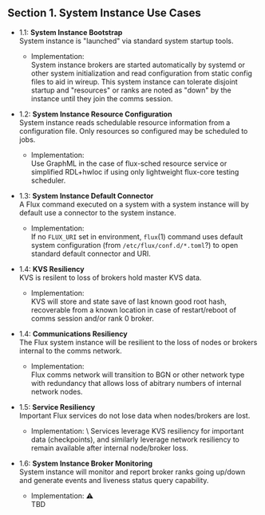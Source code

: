 ## Section 1. System Instance Use Cases

* 1.1: **System Instance Bootstrap** \
  System instance is "launched" via standard system startup tools.
  - Implementation: \
  System instance brokers are started automatically by systemd or other system
  initialization and read configuration from static config files to aid in
  wireup. This system instance can tolerate disjoint startup and "resources"
  or ranks are noted as "down" by the instance until they join the comms
  session.

* 1.2: **System Instance Resource Configuration** \
  System instance reads schedulable resource information from a configuration
  file. Only resources so configured may be scheduled to jobs.
  - Implementation: \
  Use GraphML in the case of flux-sched resource service or simplified
  RDL+hwloc if using only lightweight flux-core testing scheduler.

* 1.3: **System Instance Default Connector** \
  A Flux command executed on a system with a system instance will by default
  use a connector to the system instance.
  - Implementation: \
  If no `FLUX_URI` set in environment, `flux`(1) command uses default system
  configuration (from `/etc/flux/conf.d/*.toml`?) to open standard default
  connector and URI.

* 1.4:  **KVS Resiliency** \
  KVS is resilent to loss of brokers hold master KVS data.
  - Implementation: \
  KVS will store and state save of last known good root hash, recoverable from
  a known location in case of restart/reboot of comms session and/or rank 0
  broker.

* 1.4: **Communications Resiliency** \
  The Flux system instance will be resilient to the loss of nodes or brokers
  internal to the comms network.
  - Implementation: \
  Flux comms network will transition to BGN or other network type with
  redundancy that allows loss of abitrary numbers of internal network nodes.

* 1.5: **Service Resiliency** \
  Important Flux services do not lose data when nodes/brokers are lost.
  - Implementation: \ 
  Services leverage KVS resiliency for important data (checkpoints), and
  similarly leverage network resiliency to remain available after internal
  node/broker loss.

* 1.6: **System Instance Broker Monitoring** \
  System instance will monitor and report broker ranks going up/down and
  generate events and liveness status query capability.
  - Implementation: :warning: \
  TBD


